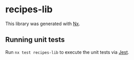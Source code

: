 # recipes-lib

This library was generated with [Nx](https://nx.dev).

## Running unit tests

Run `nx test recipes-lib` to execute the unit tests via [Jest](https://jestjs.io).
